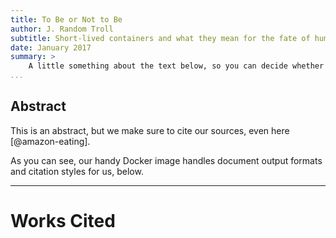 ```yaml
---
title: To Be or Not to Be
author: J. Random Troll
subtitle: Short-lived containers and what they mean for the fate of humanity 
date: January 2017
summary: >
    A little something about the text below, so you can decide whether or not you want to read on.
...
```


## Abstract
This is an abstract, but we make sure to cite our sources, even here [@amazon-eating]. 

As you can see, our handy Docker image handles document output formats and citation styles for us, below.

-----

# Works Cited

<!-- Inserted automatically by pandoc-citeproc -->
